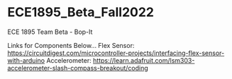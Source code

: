 # ECE1895_Beta_Fall2022
ECE 1895 Team Beta  - Bop-It

Links for Components Below...
Flex Sensor: https://circuitdigest.com/microcontroller-projects/interfacing-flex-sensor-with-arduino
Accelerometer: https://learn.adafruit.com/lsm303-accelerometer-slash-compass-breakout/coding
